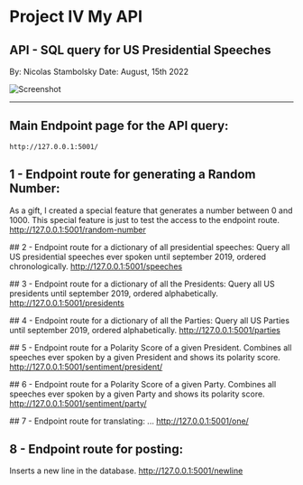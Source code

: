 # Project IV My API
## API - SQL query for US Presidential Speeches

By: Nicolas Stambolsky
Date: August, 15th 2022

![Screenshot](https://github.com/nico-stan/Project-IV/blob/main/images/waving_eagle.gif)
________________________________________________

## Main Endpoint page for the API query:
    http://127.0.0.1:5001/
    
## 1 - Endpoint route for generating a Random Number:
As a gift, I created a special feature that generates a number between 0 and 1000.
This special feature is just to test the access to the endpoint route.
    http://127.0.0.1:5001/random-number 
    
## 2 - Endpoint route for a dictionary of all presidential speeches:
Query all US presidential speeches ever spoken until september 2019, ordered chronologically.
    http://127.0.0.1:5001/speeches
    
## 3 - Endpoint route for a dictionary of all the Presidents:
Query all US presidents until september 2019, ordered alphabetically.
    http://127.0.0.1:5001/presidents
    
## 4 - Endpoint route for a dictionary of all the Parties:
Query all US Parties until september 2019, ordered alphabetically.
    http://127.0.0.1:5001/parties
    
## 5 - Endpoint route for a Polarity Score of a given President.
Combines all speeches ever spoken by a given President and shows its polarity score.
    http://127.0.0.1:5001/sentiment/president/<president>
  
## 6 - Endpoint route for a Polarity Score of a given Party.
Combines all speeches ever spoken by a given Party and shows its polarity score.
    http://127.0.0.1:5001/sentiment/party/<party>
    
## 7 - Endpoint route for translating:
...
    http://127.0.0.1:5001/one/<name>

## 8 - Endpoint route for posting:
Inserts a new line in the database.
    http://127.0.0.1:5001/newline
